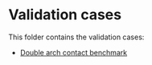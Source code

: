 # Validation cases

This folder contains the validation cases:

- [Double arch contact benchmark](double_arch/README.md)
